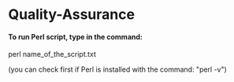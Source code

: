 # Quality-Assurance

#### To run Perl script, type in the command: 
perl name_of_the_script.txt

(you can check first if Perl is installed with the command: "perl -v") 
